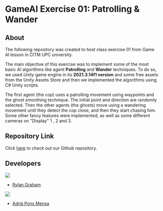 # GameAI Exercise 01: Patrolling & Wander
## About
The following repository was created to host class exercise 01 from Game AI lesson in CITM UPC university.

The main objective of this exercise was to implement some of the most basic AI algorithms like agent **Patrolling** and **Wander** techniques. To do so, we used _Unity_ game engine in its **2021.3.14f1 version** and some free assets from the Unity Assets Store and then we implemented the algorithms using C# Unity scripts.

The first agent (the cop) uses a patrolling movement using waypoints and the ghost smoothing technique. The initial point and direction are randomly selected. Then the other agents (the ghosts) move using a wandering movement until they detect the cop close, and then they start chasing him. Some other fancy features were implemented, as well as some different cameras on "Display" 1 , 2 and 3.

## Repository Link
Click [here](https://github.com/AdriaPm/GameAI_Excercise01_Patrol-Wander) to check out our Github repository.

## Developers
![](https://raw.githubusercontent.com/Historn/PinBall_Game/master/TeamPhotos/rylangraham.jpg)
 - [Rylan Graham](https://github.com/RylanJGraham)

 ![](https://raw.githubusercontent.com/Historn/PinBall_Game/master/TeamPhotos/adriapons.jpg)
 - [Adrià Pons Mensa](https://github.com/AdriaPm)

